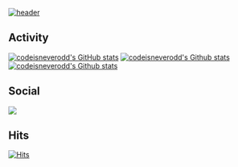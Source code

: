 [![header](https://capsule-render.vercel.app/api?type=wave&color=auto&height=300&section=header&text=codeisneverodd&fontSize=90)](https://github.com/codeisneverodd)


## Activity
[![codeisneverodd's GitHub stats](https://github-readme-stats.vercel.app/api?username=codeisneverodd&show_icons=true&theme=vue)](https://github.com/codeisneverodd?tab=repositories)
[![codeisneverodd's Github stats](https://github-profile-summary-cards.vercel.app/api/cards/profile-details?username=codeisneverodd&theme=vue)]((https://github.com/codeisneverodd?tab=repositories))
[![codeisneverodd's Github stats](https://github-readme-stats.vercel.app/api/top-langs/?username=codeisneverodd&show_icons=true&hide_border=true&title_color=004386&icon_color=004386&layout=compact)](https://github.com/codeisneverodd?tab=repositories)

## Social
<a href="https://mail.google.com/mail/?view=cm&amp;fs=1&amp;to=codeisneverodd@gmail.com" target="_blank"><img src="https://img.shields.io/badge/codeisneverodd@gmail.com-EA4335?style=flat-square&logo=Gmail&logoColor=white"/></a></p>

## Hits
[![Hits](https://hits.seeyoufarm.com/api/count/incr/badge.svg?url=https://github.com/cocdeisneverodd&count_bg=%2379C83D&title_bg=%23555555&icon=&icon_color=%23E7E7E7&title=hits&edge_flat=true)](https://github.com/codeisneverodd)
